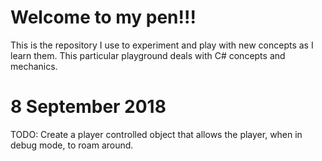 # Welcome to my pen!!!
This is the repository I use to experiment and play with new concepts as I learn them. This particular playground deals with C# concepts and mechanics.

# 8 September 2018
TODO: Create a player controlled object that allows the player, when in debug mode, to roam around.
